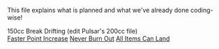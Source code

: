 This file explains what is planned and what we've already done coding-wise!

150cc Break Drifting (edit Pulsar's 200cc file)  
[Faster Point Increase](https://mariokartwii.com/showthread.php?tid=1858)
[Never Burn Out](https://mariokartwii.com/showthread.php?tid=1367)
[All Items Can Land](https://mariokartwii.com/showthread.php?tid=1720)
